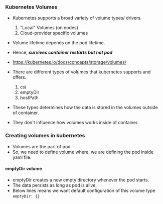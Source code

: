 ### Kubernetes Volumes

- Kubernetes supports a broad variety of volume types/ drivers.

    1. "Local" Volumes (on nodes)
    2. Cloud-provider specific volumes

- Volume lifetime depends on the pod lifetime.
- Hence, ***survives container restarts but not pod***

- https://kubernetes.io/docs/concepts/storage/volumes/

- There are different types of volumes that kubernetes supports and offers.

    1. csi
    2. emptyDir
    3. hostPath
- These types determines how the data is stored in the volumes outside of container.
- They don't influence how volumes works inside of container.

### Creating volumes in kubernetes

- Volumes are the part of pod.
- So, we need to define volume where, we are defining the pod inside yaml file.

#### emptyDir volume

- emptyDir creates a new empty directory whenever the pod starts.
- The data persists as long as pod is alive.
- Below lines means we want default configuration of this volume type
    `emptyDir: {}`